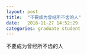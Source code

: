```yaml
---
layout: post
title:  "不要成为曾经所不齿的人"
date:   2016-11-27 14:52:29
categories: graduate student
---
```


不要成为曾经所不齿的人
